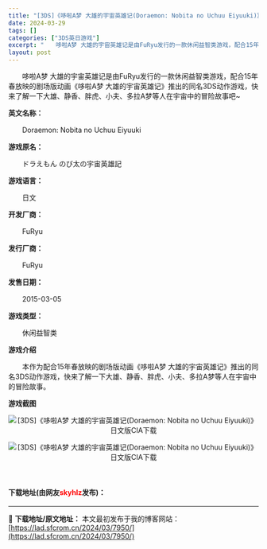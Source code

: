 ```yaml
---
title: "[3DS]《哆啦A梦 大雄的宇宙英雄记(Doraemon: Nobita no Uchuu Eiyuuki)》日文版CIA下载"
date: 2024-03-29
tags: []
categories: ["3DS英日游戏"]
excerpt: "　　哆啦A梦 大雄的宇宙英雄记是由FuRyu发行的一款休闲益智类游戏，配合15年春放映的剧场版动画《哆啦A梦 大雄的宇宙英雄记》推出的同名3DS动作游戏，快来了解一下大雄、静香、胖虎、小夫、多拉A梦等人在宇宙中的冒险故事吧~ 英文名称： 　　Doraemon: Nobita no Uchuu Eiy&hellip;"
layout: post
---
```


 <p>　　哆啦A梦 大雄的宇宙英雄记是由FuRyu发行的一款休闲益智类游戏，配合15年春放映的剧场版动画《哆啦A梦 大雄的宇宙英雄记》推出的同名3DS动作游戏，快来了解一下大雄、静香、胖虎、小夫、多拉A梦等人在宇宙中的冒险故事吧~</p> <p><strong>英文名称：</strong></p> <p>　　Doraemon: Nobita no Uchuu Eiyuuki</p> <p><strong>游戏原名：</strong></p> <p>　　ドラえもん のび太の宇宙英雄記</p> <p><strong>游戏语言：</strong></p> <p>　　日文</p> <p><strong>开发厂商：</strong></p> <p>　　FuRyu</p> <p><strong>发行厂商：</strong></p> <p>　　FuRyu</p> <p><strong>发售日期：</strong></p> <p>　　2015-03-05</p> <p><strong>游戏类型：</strong></p> <p>　　休闲益智类</p> <p><strong>游戏介绍</strong></p> <p>　　本作为配合15年春放映的剧场版动画《哆啦A梦 大雄的宇宙英雄记》推出的同名3DS动作游戏，快来了解一下大雄、静香、胖虎、小夫、多拉A梦等人在宇宙中的冒险故事。</p> <p><strong>游戏截图</strong></p> <p align="center"><img align="" border="0" src="https://lad.sfcrom.cn/wp-content/uploads/2024/03/20240329_660617e6ead87.webp" alt="[3DS]《哆啦A梦 大雄的宇宙英雄记(Doraemon: Nobita no Uchuu Eiyuuki)》日文版CIA下载" /></p> <p align="center"><img align="" border="0" src="https://lad.sfcrom.cn/wp-content/uploads/2024/03/20240329_660617e750d5e.webp" alt="[3DS]《哆啦A梦 大雄的宇宙英雄记(Doraemon: Nobita no Uchuu Eiyuuki)》日文版CIA下载" /></p> <p>&nbsp;</p> <p><h4>下载地址(由网友<font color="red">skyhlz</font>发布)：</h4></p> 

---
📖 **下载地址/原文地址：** 本文最初发布于我的博客网站：[https://lad.sfcrom.cn/2024/03/7950/](https://lad.sfcrom.cn/2024/03/7950/)

